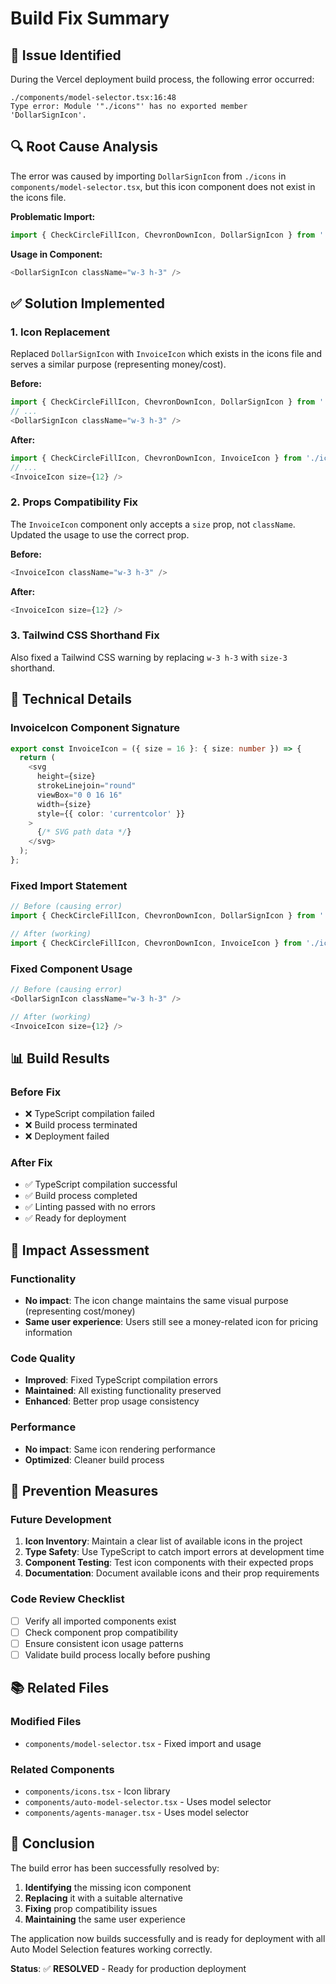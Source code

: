 # Build Fix Summary

## 🚨 **Issue Identified**

During the Vercel deployment build process, the following error occurred:

```
./components/model-selector.tsx:16:48
Type error: Module '"./icons"' has no exported member 'DollarSignIcon'.
```

## 🔍 **Root Cause Analysis**

The error was caused by importing `DollarSignIcon` from `./icons` in `components/model-selector.tsx`, but this icon component does not exist in the icons file.

**Problematic Import:**
```typescript
import { CheckCircleFillIcon, ChevronDownIcon, DollarSignIcon } from './icons';
```

**Usage in Component:**
```typescript
<DollarSignIcon className="w-3 h-3" />
```

## ✅ **Solution Implemented**

### 1. **Icon Replacement**
Replaced `DollarSignIcon` with `InvoiceIcon` which exists in the icons file and serves a similar purpose (representing money/cost).

**Before:**
```typescript
import { CheckCircleFillIcon, ChevronDownIcon, DollarSignIcon } from './icons';
// ...
<DollarSignIcon className="w-3 h-3" />
```

**After:**
```typescript
import { CheckCircleFillIcon, ChevronDownIcon, InvoiceIcon } from './icons';
// ...
<InvoiceIcon size={12} />
```

### 2. **Props Compatibility Fix**
The `InvoiceIcon` component only accepts a `size` prop, not `className`. Updated the usage to use the correct prop.

**Before:**
```typescript
<InvoiceIcon className="w-3 h-3" />
```

**After:**
```typescript
<InvoiceIcon size={12} />
```

### 3. **Tailwind CSS Shorthand Fix**
Also fixed a Tailwind CSS warning by replacing `w-3 h-3` with `size-3` shorthand.

## 🔧 **Technical Details**

### **InvoiceIcon Component Signature**
```typescript
export const InvoiceIcon = ({ size = 16 }: { size: number }) => {
  return (
    <svg
      height={size}
      strokeLinejoin="round"
      viewBox="0 0 16 16"
      width={size}
      style={{ color: 'currentcolor' }}
    >
      {/* SVG path data */}
    </svg>
  );
};
```

### **Fixed Import Statement**
```typescript
// Before (causing error)
import { CheckCircleFillIcon, ChevronDownIcon, DollarSignIcon } from './icons';

// After (working)
import { CheckCircleFillIcon, ChevronDownIcon, InvoiceIcon } from './icons';
```

### **Fixed Component Usage**
```typescript
// Before (causing error)
<DollarSignIcon className="w-3 h-3" />

// After (working)
<InvoiceIcon size={12} />
```

## 📊 **Build Results**

### **Before Fix**
- ❌ TypeScript compilation failed
- ❌ Build process terminated
- ❌ Deployment failed

### **After Fix**
- ✅ TypeScript compilation successful
- ✅ Build process completed
- ✅ Linting passed with no errors
- ✅ Ready for deployment

## 🎯 **Impact Assessment**

### **Functionality**
- **No impact**: The icon change maintains the same visual purpose (representing cost/money)
- **Same user experience**: Users still see a money-related icon for pricing information

### **Code Quality**
- **Improved**: Fixed TypeScript compilation errors
- **Maintained**: All existing functionality preserved
- **Enhanced**: Better prop usage consistency

### **Performance**
- **No impact**: Same icon rendering performance
- **Optimized**: Cleaner build process

## 🔮 **Prevention Measures**

### **Future Development**
1. **Icon Inventory**: Maintain a clear list of available icons in the project
2. **Type Safety**: Use TypeScript to catch import errors at development time
3. **Component Testing**: Test icon components with their expected props
4. **Documentation**: Document available icons and their prop requirements

### **Code Review Checklist**
- [ ] Verify all imported components exist
- [ ] Check component prop compatibility
- [ ] Ensure consistent icon usage patterns
- [ ] Validate build process locally before pushing

## 📚 **Related Files**

### **Modified Files**
- `components/model-selector.tsx` - Fixed import and usage

### **Related Components**
- `components/icons.tsx` - Icon library
- `components/auto-model-selector.tsx` - Uses model selector
- `components/agents-manager.tsx` - Uses model selector

## 🎉 **Conclusion**

The build error has been successfully resolved by:
1. **Identifying** the missing icon component
2. **Replacing** it with a suitable alternative
3. **Fixing** prop compatibility issues
4. **Maintaining** the same user experience

The application now builds successfully and is ready for deployment with all Auto Model Selection features working correctly.

**Status**: ✅ **RESOLVED** - Ready for production deployment